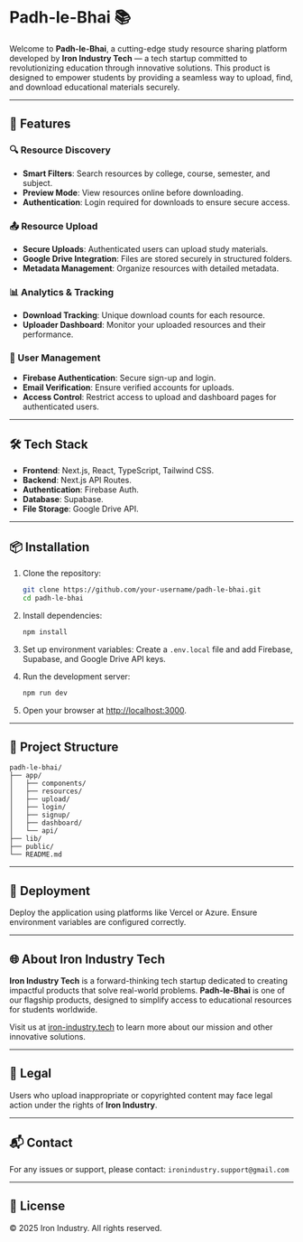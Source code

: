 # Padh-le-Bhai 📚

Welcome to **Padh-le-Bhai**, a cutting-edge study resource sharing platform developed by **Iron Industry Tech** — a tech startup committed to revolutionizing education through innovative solutions. This product is designed to empower students by providing a seamless way to upload, find, and download educational materials securely.

---

## 🌟 Features

### 🔍 Resource Discovery
- **Smart Filters**: Search resources by college, course, semester, and subject.
- **Preview Mode**: View resources online before downloading.
- **Authentication**: Login required for downloads to ensure secure access.

### 📤 Resource Upload
- **Secure Uploads**: Authenticated users can upload study materials.
- **Google Drive Integration**: Files are stored securely in structured folders.
- **Metadata Management**: Organize resources with detailed metadata.

### 📊 Analytics & Tracking
- **Download Tracking**: Unique download counts for each resource.
- **Uploader Dashboard**: Monitor your uploaded resources and their performance.

### 🔐 User Management
- **Firebase Authentication**: Secure sign-up and login.
- **Email Verification**: Ensure verified accounts for uploads.
- **Access Control**: Restrict access to upload and dashboard pages for authenticated users.

---

## 🛠️ Tech Stack

- **Frontend**: Next.js, React, TypeScript, Tailwind CSS.
- **Backend**: Next.js API Routes.
- **Authentication**: Firebase Auth.
- **Database**: Supabase.
- **File Storage**: Google Drive API.

---

## 📦 Installation

1. Clone the repository:
   ```bash
   git clone https://github.com/your-username/padh-le-bhai.git
   cd padh-le-bhai
   ```

2. Install dependencies:
   ```bash
   npm install
   ```

3. Set up environment variables:
   Create a `.env.local` file and add Firebase, Supabase, and Google Drive API keys.

4. Run the development server:
   ```bash
   npm run dev
   ```

5. Open your browser at [http://localhost:3000](http://localhost:3000).

---

## 📁 Project Structure

```
padh-le-bhai/
├── app/
│   ├── components/
│   ├── resources/
│   ├── upload/
│   ├── login/
│   ├── signup/
│   ├── dashboard/
│   └── api/
├── lib/
├── public/
└── README.md
```

---

## 🚀 Deployment

Deploy the application using platforms like Vercel or Azure. Ensure environment variables are configured correctly.

---

## 🌐 About Iron Industry Tech

**Iron Industry Tech** is a forward-thinking tech startup dedicated to creating impactful products that solve real-world problems. **Padh-le-Bhai** is one of our flagship products, designed to simplify access to educational resources for students worldwide.

Visit us at [iron-industry.tech](https://iron-industry.tech) to learn more about our mission and other innovative solutions.

---

## 📌 Legal

Users who upload inappropriate or copyrighted content may face legal action under the rights of **Iron Industry**.

---

## 📬 Contact

For any issues or support, please contact: `ironindustry.support@gmail.com`

---

## 🪪 License

© 2025 Iron Industry. All rights reserved.

```